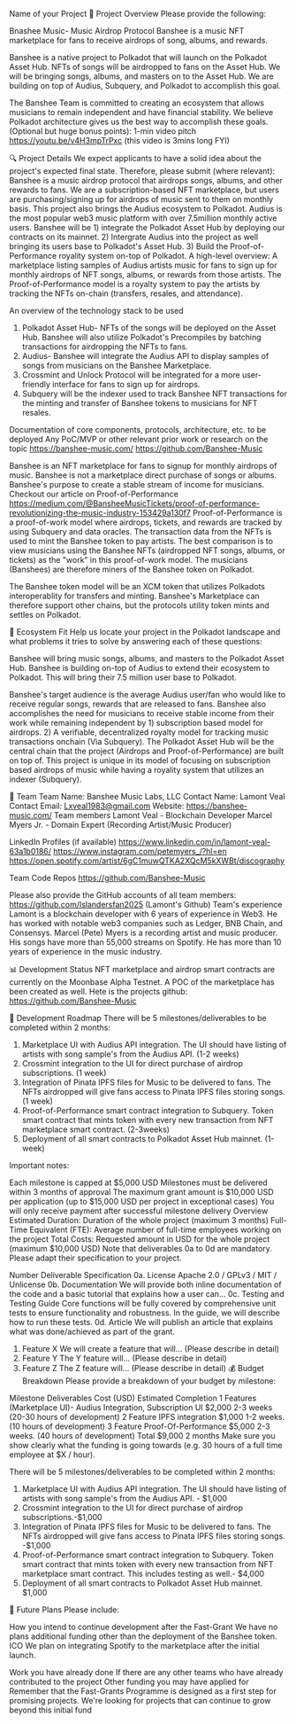 Name of your Project
🌟 Project Overview
Please provide the following:

Bnashee Music- Music Airdrop Protocol
Banshee is a music NFT marketplace for fans to receive airdrops of song, albums, and rewards.

Banshee is a native project to Polkadot that will launch on the Polkadot Asset Hub. NFTs of songs will be airdropped to fans on the Asset Hub. We will be bringing songs, albums, and masters on to the Asset Hub. We are building on top of Audius, Subquery, and Polkadot to accomplish this goal.

The Banshee Team is committed to creating an ecosystem that allows musicians to remain independent and have financial stability. We believe Polkadot architecture gives us the best way to accomplish these goals.
(Optional but huge bonus points): 1-min video pitch
https://youtu.be/v4H3mpTrPxc (this video is 3mins long FYI)

🔍 Project Details
We expect applicants to have a solid idea about the project's expected final state. Therefore, please submit (where relevant):
Banshee is a music airdrop protocol that airdrops songs, albums, and other rewards to fans. We are a subscription-based NFT marketplace, but users are purchasing/signing up for airdrops of music sent to them on monthly basis. This project also brings the Audius ecosystem to Polkadot. Audius is the most popular web3 music platform with over 7.5million monthly active users. Banshee will be 1) integrate the Polkadot Asset Hub by deploying our contracts on its mainnet. 2) Intergrate Audius into the project as well bringing its users base to Polkadot's Asset Hub. 3) Build the Proof-of-Performance royality system on-top of Polkadot. A high-level overview: A marketplace listing samples of Audius artists music for fans to sign up for monthly airdrops of NFT songs, albums, or rewards from those artists. The Proof-of-Performance model is a royalty system to pay the artists by tracking the NFTs on-chain (transfers, resales, and attendance).

An overview of the technology stack to be used
1) Polkadot Asset Hub- NFTs of the songs will be deployed on the Asset Hub. Banshee will also utilize Polkadot's Precompiles by batching transactions for airdropping the NFTs to fans.
2) Audius- Banshee will integrate the Audius API to display samples of songs from musicians on the Banshee Marketplace.
3) Crossmint and Unlock Protocol will be integrated for a more user-friendly interface for fans to sign up for airdrops.
4) Subquery will be the indexer used to track Banshee NFT transactions for the minting and transfer of Banshee tokens to musicians for NFT resales.
   
Documentation of core components, protocols, architecture, etc. to be deployed
Any PoC/MVP or other relevant prior work or research on the topic
https://banshee-music.com/ 
https://github.com/Banshee-Music

Banshee is an NFT marketplace for fans to signup for monthly airdrops of music. Banshee is not a marketplace direct purchase of songs or albums. Banshee's purpose to create a stable stream of income for musicians. Checkout our article on Proof-of-Performance
https://medium.com/@BansheeMusicTickets/proof-of-performance-revolutionizing-the-music-industry-153429a130f7
Proof-of-Performance is a proof-of-work model where airdrops, tickets, and rewards are tracked by using Subquery and data oracles. The transaction data from the NFTs is used to mint the Banshee token to pay artists. The best comparison is to view musicians using the Banshee NFTs (airdropped NFT songs, albums, or tickets) as the "work" in this proof-of-work model. The musicians (Banshees) are therefore miners of the Banshee token on Polkadot. 

The Banshee token model will be an XCM token that utilizes Polkadots interoperablity for transfers and minting. Banshee's Marketplace can therefore support other chains, but the protocols utility token mints and settles on Polkadot.

🧩 Ecosystem Fit
Help us locate your project in the Polkadot landscape and what problems it tries to solve by answering each of these questions:

Banshee will bring music songs, albums, and masters to the Polkadot Asset Hub. Banshee is building on-top of Audius to extend their ecosystem to Polkadot. This will bring their 7.5 million user base to Polkadot. 

Banshee's target audience is the average Audius user/fan who would like to receive regular songs, rewards that are released to fans. Banshee also accomplishes the need for musicians to receive stable income from their work while remaining independent by 1) subscription based model for airdrops. 2) A verifiable, decentralized royalty model for tracking music transactions onchain (Via Subquery). The Polkadot Asset Hub will be the central chain that the project (Airdrops and Proof-of-Performance) are built on top of.  This project is unique in its model of focusing on subscription based airdrops of music while having a royality system that utilizes an indexer (Subquery).

👥 Team
Team Name: Banshee Music Labs, LLC
Contact Name: Lamont Veal
Contact Email: Lxveal1983@gmail.com
Website: https://banshee-music.com/ 
Team members
Lamont Veal - Blockchain Developer
Marcel Myers Jr. - Domain Expert (Recording Artist/Music Producer)

LinkedIn Profiles (if available)
https://www.linkedin.com/in/lamont-veal-63a1b0186/
https://www.instagram.com/petemyers_/?hl=en
https://open.spotify.com/artist/6gC1muwQTKA2XQcM5kXWBt/discography

Team Code Repos
https://github.com/Banshee-Music

Please also provide the GitHub accounts of all team members:
https://github.com/Islandersfan2025 (Lamont's Github)
Team's experience
Lamont is a blockchain developer with 6 years of experience in Web3. He has worked with notable web3 companies such as Ledger, BNB Chain, and Consensys. 
Marcel (Pete) Myers is a recording artist and music producer. His songs have more than 55,000 streams on Spotify. He has more than 10 years of experience in the music industry.

📊 Development Status
NFT marketplace and airdrop smart contracts are currently on the Moonbase Alpha Testnet. A POC of the marketplace has been created as well. Hete is the projects github: https://github.com/Banshee-Music


📅 Development Roadmap
There will be 5 milestones/deliverables to be completed within 2 months:
1) Marketplace UI with Audius API integration. The UI should have listing of artists with song sample's from the Audius API. (1-2 weeks)
2) Crossmint integration to the UI for direct purchase of airdrop subscriptions. (1 week)
3) Integration of Pinata IPFS files for Music to be delivered to fans. The NFTs airdropped will give fans access to Pinata IPFS files storing songs. (1 week)
4) Proof-of-Performance smart contract integration to Subquery. Token smart contract that mints token with every new transaction from NFT marketplace smart contract. (2-3weeks)
5) Deployment of all smart contracts to Polkadot Asset Hub mainnet. (1-week)

Important notes:

Each milestone is capped at $5,000 USD
Milestones must be delivered within 3 months of approval
The maximum grant amount is $10,000 USD per application (up to $15,000 USD per project in exceptional cases)
You will only receive payment after successful milestone delivery
Overview
Estimated Duration: Duration of the whole project (maximum 3 months)
Full-Time Equivalent (FTE): Average number of full-time employees working on the project
Total Costs: Requested amount in USD for the whole project (maximum $10,000 USD)
Note that deliverables 0a to 0d are mandatory. Please adapt their specification to your project.

Number	Deliverable	Specification
0a.	License	Apache 2.0 / GPLv3 / MIT / Unlicense
0b.	Documentation	We will provide both inline documentation of the code and a basic tutorial that explains how a user can...
0c.	Testing and Testing Guide	Core functions will be fully covered by comprehensive unit tests to ensure functionality and robustness. In the guide, we will describe how to run these tests.
0d.	Article	We will publish an article that explains what was done/achieved as part of the grant.
1.	Feature X	We will create a feature that will... (Please describe in detail)
2.	Feature Y	The Y feature will... (Please describe in detail)
3.	Feature Z	The Z feature will... (Please describe in detail)
💰 Budget Breakdown
Please provide a breakdown of your budget by milestone:

Milestone	Deliverables	Cost (USD)	Estimated Completion
1	Features (Marketplace UI)- Audius Integration, Subscription UI	$2,000 2-3 weeks (20-30 hours of development)
2	Feature IPFS integration	$1,000	1-2 weeks. (10 hours of development)
3 Feature Proof-Of-Performance $5,000 2-3 weeks. (40 hours of development)
Total		$9,000	2 months
Make sure you show clearly what the funding is going towards (e.g. 30 hours of a full time employee at $X / hour).

There will be 5 milestones/deliverables to be completed within 2 months:
1) Marketplace UI with Audius API integration. The UI should have listing of artists with song sample's from the Audius API. - $1,000
2) Crossmint integration to the UI for direct purchase of airdrop subscriptions.-$1,000 
3) Integration of Pinata IPFS files for Music to be delivered to fans. The NFTs airdropped will give fans access to Pinata IPFS files storing songs. -$1,000
4) Proof-of-Performance smart contract integration to Subquery. Token smart contract that mints token with every new transaction from NFT marketplace smart contract. This includes testing as well.- $4,000
5) Deployment of all smart contracts to Polkadot Asset Hub mainnet. $1,000

🔮 Future Plans
Please include:

How you intend to continue development after the Fast-Grant
We have no plans additional funding other than the deployment of the Banshee token. ICO
We plan on integrating Spotify to the marketplace after the initial launch.

Work you have already done
If there are any other teams who have already contributed to the project
Other funding you may have applied for
Remember that the Fast-Grants Programme is designed as a first step for promising projects. We're looking for projects that can continue to grow beyond this initial fund
